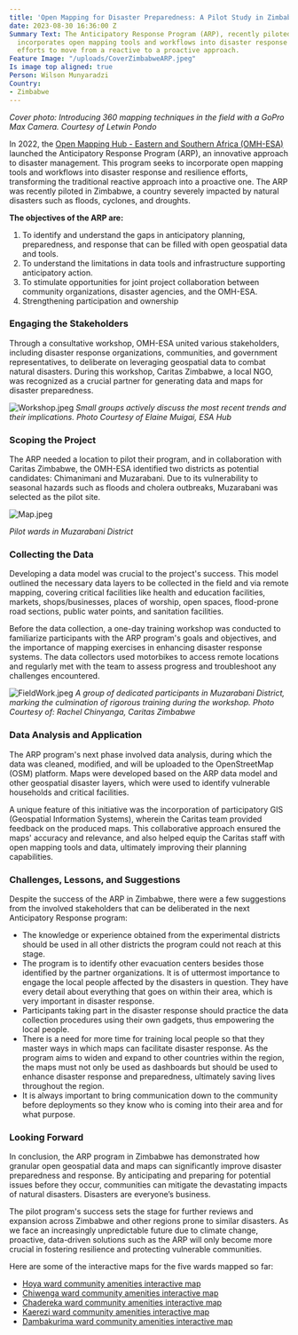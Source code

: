 ```yaml
---
title: 'Open Mapping for Disaster Preparedness: A Pilot Study in Zimbabwe'
date: 2023-08-30 16:36:00 Z
Summary Text: The Anticipatory Response Program (ARP), recently piloted in Zimbabwe,
  incorporates open mapping tools and workflows into disaster response and resilience
  efforts to move from a reactive to a proactive approach.
Feature Image: "/uploads/CoverZimbabweARP.jpeg"
Is image top aligned: true
Person: Wilson Munyaradzi
Country:
- Zimbabwe
---
```


*Cover photo: Introducing 360 mapping techniques in the field with a GoPro Max Camera. Courtesy of Letwin Pondo*

In 2022, the [Open Mapping Hub - Eastern and Southern Africa (OMH-ESA) ](https://www.hotosm.org/hubs/open-mapping-hub-eastern-and-southern-africa) launched the Anticipatory Response Program (ARP), an innovative approach to disaster management. This program seeks to incorporate open mapping tools and workflows into disaster response and resilience efforts, transforming the traditional reactive approach into a proactive one. The ARP was recently piloted in Zimbabwe, a country severely impacted by natural disasters such as floods, cyclones, and droughts. 

**The objectives of the ARP are:**
1. To identify and understand the gaps in anticipatory planning, preparedness, and response that can be filled with open geospatial data and tools.
2. To understand the limitations in data tools and infrastructure supporting anticipatory action.
3. To stimulate opportunities for joint project collaboration between community organizations, disaster agencies, and the OMH-ESA.
4. Strengthening participation and ownership

### Engaging the Stakeholders
Through a consultative workshop, OMH-ESA united various stakeholders, including disaster response organizations, communities, and government representatives, to deliberate on leveraging geospatial data to combat natural disasters. During this workshop, Caritas Zimbabwe, a local NGO, was recognized as a crucial partner for generating data and maps for disaster preparedness. 


![Workshop.jpeg](/uploads/Workshop.jpeg)
*Small groups actively discuss the most recent trends and their implications. Photo Courtesy of Elaine Muigai, ESA Hub*

### Scoping the Project
The ARP needed a location to pilot their program, and in collaboration with Caritas Zimbabwe, the OMH-ESA identified two districts as potential candidates: Chimanimani and Muzarabani. Due to its vulnerability to seasonal hazards such as floods and cholera outbreaks, Muzarabani was selected as the pilot site.

![Map.jpeg](/uploads/Map.jpeg)

*Pilot wards in Muzarabani District*

### Collecting the Data
Developing a data model was crucial to the project's success. This model outlined the necessary data layers to be collected in the field and via remote mapping, covering critical facilities like health and education facilities, markets, shops/businesses, places of worship, open spaces, flood-prone road sections, public water points, and sanitation facilities. 

Before the data collection, a one-day training workshop was conducted to familiarize participants with the ARP program's goals and objectives, and the importance of mapping exercises in enhancing disaster response systems. The data collectors used motorbikes to access remote locations and regularly met with the team to assess progress and troubleshoot any challenges encountered.

![FieldWork.jpeg](/uploads/FieldWork.jpeg)
*A group of dedicated participants in Muzarabani District, marking the culmination of rigorous training during the workshop. Photo Courtesy of: Rachel Chinyanga, Caritas Zimbabwe*

### Data Analysis and Application
The ARP program's next phase involved data analysis, during which the data was cleaned, modified, and will be uploaded to the OpenStreetMap (OSM) platform. Maps were developed based on the ARP data model and other geospatial disaster layers, which were used to identify vulnerable households and critical facilities.

A unique feature of this initiative was the incorporation of participatory GIS (Geospatial Information Systems), wherein the Caritas team provided feedback on the produced maps. This collaborative approach ensured the maps' accuracy and relevance, and also helped equip the Caritas staff with open mapping tools and data, ultimately improving their planning capabilities.

### Challenges, Lessons, and Suggestions
Despite the success of the ARP in Zimbabwe, there were a few suggestions from the involved  stakeholders that can be deliberated in the next Anticipatory Response program: 

* The knowledge or experience obtained from the experimental districts should be used in all other districts the program could not reach at this stage. 
* The program is to identify other evacuation centers besides those identified by the partner organizations. It is of uttermost importance to engage the local people affected by the disasters in question. They have every detail about everything that goes on within their area, which is very important in disaster response. 
* Participants taking part in the disaster response should practice the data collection procedures using their own gadgets, thus empowering the local people. 
* There is a need for more time for training local people so that they master ways in which maps can facilitate disaster response. As the program aims to widen and expand to other countries within the region, the maps must not only be used as dashboards but should be used to enhance disaster response and preparedness, ultimately saving lives throughout the region. 
* It is always important to bring communication down to the community before deployments so they know who is coming into their area and for what purpose. 

### Looking Forward
In conclusion, the ARP program in Zimbabwe has demonstrated how granular open geospatial data and maps can significantly improve disaster preparedness and response. By anticipating and preparing for potential issues before they occur, communities can mitigate the devastating impacts of natural disasters. Disasters are everyone’s business.

The pilot program's success sets the stage for further reviews and expansion across Zimbabwe and other regions prone to similar disasters. As we face an increasingly unpredictable future due to climate change, proactive, data-driven solutions such as the ARP will only become more crucial in fostering resilience and protecting vulnerable communities.


Here are some of the interactive maps for the five wards mapped so far:
* [Hoya ward community amenities interactive map](https://felt.com/map/Community-Amenities-Hoya-Ward-Muzarabani-District-wYiqSNI2Rviampr7gN0CYB?loc=-16.3808,31.36078,12.16z&share=1)
* [Chiwenga ward community amenities interactive map](https://felt.com/map/Community-Amenities-Chiwenga-Ward-Muzarabani-District-c7W4jOqCS1uFF5uhFxHTfC?loc=-16.16696,31.37131,11.81z&share=1)
* [Chadereka ward community amenities interactive map](https://felt.com/map/Community-Amenities-Chadereka-Ward-Muzarabani-District-9Ax9AiM4vIQHaq9BQz9Ce48xeD?loc=-16.20249,31.19707,12.2z&share=1)
* [Kaerezi ward community amenities interactive map](https://felt.com/map/Community-Amenities-Kaerezi-Ward-Muzarabani-District-yObvQLtxSFebSR9AIp5XQhD?loc=-16.07485,31.2023,12.02z&share=1)
* [Dambakurima ward community amenities interactive map](https://felt.com/map/Community-Amenities-Dambakurima-Ward-Muzarabani-District-rKUHlz4GRmSCzzEl9BP6UBA?loc=-16.21826,31.08675,12.21z&share=1)
